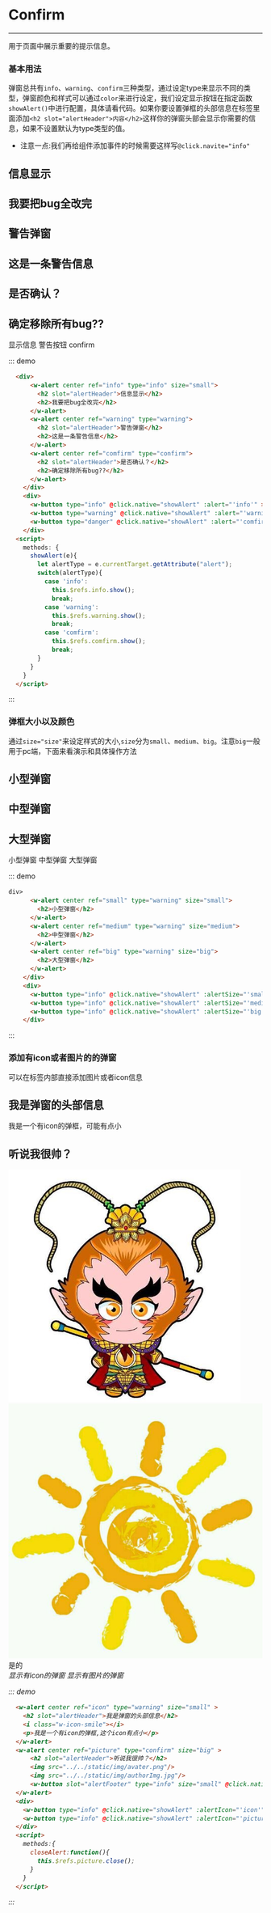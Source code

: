 <script>
  export default{
    data () {
      return {
      }
    },
    mounted () {
    },
    methods: {
      showAlert(e){
        let alertType = e.currentTarget.getAttribute("alert");
        let alertSize = e.currentTarget.getAttribute("alertSize");
        let alertIcon = e.currentTarget.getAttribute("alertIcon");
        switch(alertType){
          case 'info':
            this.$refs.info.show();
            break;
          case 'warning':
            this.$refs.warning.show();
            break;
          case 'comfirm':
            this.$refs.comfirm.show();
            break;
        }
        switch(alertSize){
          case 'small':
            this.$refs.small.show();
            break;
          case 'medium':
            this.$refs.medium.show();
            break;
          case 'big':
            this.$refs.big.show();
            break;
        }
        switch(alertIcon){
          case 'icon':
            this.$refs.icon.show();
            break;
          case 'picture':
            this.$refs.picture.show();
            break;
        }
      },
      closeAlert:function(){
        this.$refs.picture.close();
      }
    }
  }
</script>

# Confirm
----
用于页面中展示重要的提示信息。

### 基本用法
弹窗总共有```info```、```warning```、```confirm```三种类型，通过设定type来显示不同的类型，弹窗颜色和样式可以通过```color```来进行设定，我们设定显示按钮在指定函数```showAlert()```中进行配置，具体请看代码。如果你要设置弹框的头部信息在标签里面添加```<h2 slot="alertHeader">内容</h2>```这样你的弹窗头部会显示你需要的信息，如果不设置默认为type类型的值。
  * 注意一点:我们再给组件添加事件的时候需要这样写```@click.navite="info"```
<div class="demo-block" >
  <div>
    <w-alert center ref="info" type="info" size="small">
      <h2 slot="alertHeader">信息显示</h2>
      <h2>我要把bug全改完</h2>
    </w-alert>
    <w-alert center ref="warning" type="warning">
      <h2 slot="alertHeader">警告弹窗</h2>
      <h2>这是一条警告信息</h2>
    </w-alert>
    <w-alert center ref="comfirm" type="confirm">
      <h2 slot="alertHeader">是否确认？</h2>
      <h2>确定移除所有bug??</h2>
    </w-alert>
  </div>
  <div>
    <w-button type="info" @click.native="showAlert" :alert="'info'" >显示信息</w-button>
    <w-button type="warning" @click.native="showAlert" :alert="'warning'" >警告按钮</w-button>
    <w-button type="danger" @click.native="showAlert" :alert="'comfirm'" >confirm</w-button>
  </div>
</div>

::: demo
```html
  <div>
      <w-alert center ref="info" type="info" size="small">
        <h2 slot="alertHeader">信息显示</h2>
        <h2>我要把bug全改完</h2>
      </w-alert>
      <w-alert center ref="warning" type="warning">
        <h2 slot="alertHeader">警告弹窗</h2>
        <h2>这是一条警告信息</h2>
      </w-alert>
      <w-alert center ref="comfirm" type="confirm">
        <h2 slot="alertHeader">是否确认？</h2>
        <h2>确定移除所有bug??</h2>
      </w-alert>
    </div>
    <div>
      <w-button type="info" @click.native="showAlert" :alert="'info'" >显示信息</w-button>
      <w-button type="warning" @click.native="showAlert" :alert="'warning'" >警告按钮</w-button>
      <w-button type="danger" @click.native="showAlert" :alert="'comfirm'" >confirm</w-button>
    </div>
  <script>
    methods: {
      showAlert(e){
        let alertType = e.currentTarget.getAttribute("alert");
        switch(alertType){
          case 'info':
            this.$refs.info.show();
            break;
          case 'warning':
            this.$refs.warning.show();
            break;
          case 'comfirm':
            this.$refs.comfirm.show();
            break;
        }
      }
    }
  </script>
```
:::

### 弹框大小以及颜色
通过```size="size"```来设定样式的大小,```size```分为```small```、```medium```、```big```。注意```big```一般用于pc端，下面来看演示和具体操作方法
<div class="demo-block">
   <div>
      <w-alert center ref="small" type="warning" size="small">
        <h2>小型弹窗</h2>
      </w-alert>
      <w-alert center ref="medium" type="warning" size="medium">
        <h2>中型弹窗</h2>
      </w-alert>
      <w-alert center ref="big" type="warning" size="big">
        <h2>大型弹窗</h2>
      </w-alert>
    </div>
    <div>
      <w-button type="info" @click.native="showAlert" :alertSize="'small'" >小型弹窗</w-button>
      <w-button type="info" @click.native="showAlert" :alertSize="'medium'" >中型弹窗</w-button>
      <w-button type="info" @click.native="showAlert" :alertSize="'big'" >大型弹窗</w-button>
    </div>
</div>

::: demo
```html
div>
      <w-alert center ref="small" type="warning" size="small">
        <h2>小型弹窗</h2>
      </w-alert>
      <w-alert center ref="medium" type="warning" size="medium">
        <h2>中型弹窗</h2>
      </w-alert>
      <w-alert center ref="big" type="warning" size="big">
        <h2>大型弹窗</h2>
      </w-alert>
    </div>
    <div>
      <w-button type="info" @click.native="showAlert" :alertSize="'small'" >小型弹窗</w-button>
      <w-button type="info" @click.native="showAlert" :alertSize="'medium'" >中型弹窗</w-button>
      <w-button type="info" @click.native="showAlert" :alertSize="'big'" >大型弹窗</w-button>
    </div>
```
:::

### 添加有icon或者图片的的弹窗
可以在标签内部直接添加图片或者icon信息
<div class="demo-block">
   <w-alert center ref="icon" type="warning" size="small" >
    <h2 slot="alertHeader">我是弹窗的头部信息</h2>
    <i class="w-icon-smile"></i>
    <p>我是一个有icon的弹框，可能有点小</p>
  </w-alert>
  <w-alert center ref="picture" type="confirm" size="big" >
      <h2 slot="alertHeader">听说我很帅？</h2>
      <img src="../../static/img/avater.png"/>
      <img src="../../static/img/authorImg.jpg"/>
      <w-button slot="alertFooter" type="info" size="small" @click.native="closeAlert">是的<i class="w-icon-smile" @click.native="closeAlert">
  </w-alert>
  <div>
    <w-button type="info" @click.native="showAlert" :alertIcon="'icon'" >显示有icon的弹窗</w-button>
    <w-button type="info" @click.native="showAlert" :alertIcon="'picture'">显示有图片的弹窗</w-button>
  </div>
</div>

::: demo
```html
  <w-alert center ref="icon" type="warning" size="small" >
    <h2 slot="alertHeader">我是弹窗的头部信息</h2>
    <i class="w-icon-smile"></i>
    <p>我是一个有icon的弹框,这个icon有点小</p>
  </w-alert>
  <w-alert center ref="picture" type="confirm" size="big" >
      <h2 slot="alertHeader">听说我很帅？</h2>
      <img src="../../static/img/avater.png"/>
      <img src="../../static/img/authorImg.jpg"/>
      <w-button slot="alertFooter" type="info" size="small" @click.native="closeAlert">是的<i class="w-icon-smile" @click.native="closeAlert">
  </w-alert>
  <div>
    <w-button type="info" @click.native="showAlert" :alertIcon="'icon'" >显示有icon的弹窗</w-button>
    <w-button type="info" @click.native="showAlert" :alertIcon="'picture'">显示有图片的弹窗</w-button>
  </div>
  <script>
    methods:{
      closeAlert:function(){
        this.$refs.picture.close();
      }
    }
  </script>
```
:::
